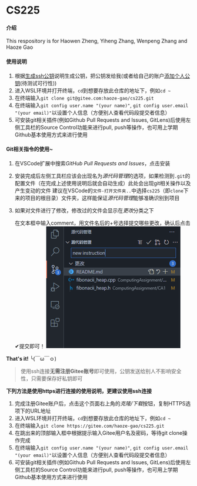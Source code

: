 # CS225

#### 介绍
This respository is for Haowen Zheng, Yiheng Zhang, Wenpeng Zhang and Haoze Gao

#### 使用说明

1.  根据[生成ssh公钥](https://gitee.com/help/articles/4181)说明生成公钥，把公钥发给我(或者给自己的账户[添加个人公钥](https://gitee.com/profile/sshkeys)(待测试可行性))
2.  进入WSL环境并打开终端，`cd`到想要存放此仓库的地址下，例如`cd ~`
3.  在终端输入`git clone git@gitee.com:haoze-gao/cs225.git`
4.  在终端输入`git config user.name "(your name)"`, `git config user.email "(your email)"`以设置个人信息（方便别人查看代码段提交者信息）
5.  可安装git相关插件(例如Github Pull Requests and Issues, GitLens)后使用左侧工具栏的Source Control功能来进行pull, push等操作，也可用上学期Github基本使用方式来进行使用

#### Git相关指令的使用~
1.  在VSCode扩展中搜索*GitHub Pull Requests and Issues*，点击安装
2.  安装完成后左侧工具栏应该会出现名为*源代码管理*的选项，如果检测到`.git`的配置文件（在完成上述使用说明后就会自动生成）此处会出现git相关操作以及产生变动的文件
    建议在VSCode的`文件-打开文件夹..`中选择`cs225`（即`clone`下来的项目的根目录）文件夹，这样能保证*源代码管理*能够准确识别到项目
3.  如果对文件进行了修改，修改过的文件会显示在*更改*分类之下

    在文本框中输入comment，用文件名后的+号选择提交哪些更改，确认后点击✔提交即可！
![example](./images/1.png)


**That's it!** ╰(￣ω￣ｏ)

> 使用ssh连接**无需注册Gitee账号**即可使用，公钥发送给别人不影响安全性，只需要保存好私钥即可

**下列方法是使用https进行连接的使用说明，更建议使用ssh连接**
1.  完成注册Gitee账户后，点击这个页面右上角的*克隆/下载*按钮，复制HTTPS选项下的URL地址
2.  进入WSL环境并打开终端，`cd`到想要存放此仓库的地址下，例如`cd ~`
3.  在终端输入`git clone https://gitee.com/haoze-gao/cs225.git`
4.  在跳出来的顶部输入框中根据提示输入Gitee用户名及密码，等待git clone操作完成
5.  在终端输入`git config user.name "(your name)"`, `git config user.email "(your email)"`以设置个人信息（方便别人查看代码段提交者信息）
6.  可安装git相关插件(例如Github Pull Requests and Issues, GitLens)后使用左侧工具栏的Source Control功能来进行pull, push等操作，也可用上学期Github基本使用方式来进行使用

